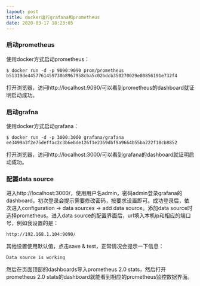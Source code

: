 ```yaml
---
layout: post
title: docker运行grafana和prometheus
date: 2020-03-17 18:23:05
---
```


### 启动prometheus

使用docker方式启动prometheus：

```
$ docker run -d -p 9090:9090 prom/prometheus
b51319de4457761459730b8967958cba5c02bdcb350270029e80856191e732f4
```

打开浏览器，访问http://localhost:9090/可以看到prometheus的dashboard就证明启动成功。

### 启动grafna

使用docker方式启动grafana：

```
$ docker run -d -p 3000:3000 grafana/grafana
ee3499a3f2e75deffac2c3b6ebde126f1e2369dbf9a9664b55ba222f18cb8852
```

打开浏览器，访问http://localhost:3000/可以看到grafana的dashboard就证明启动成功。


### 配置data source

进入http://localhost:3000/，使用用户名admin，密码admin登录grafana的dashboard，初次登录会提示需要修改密码，按要求设置即可。成功登录后，依次进入configuration -> data sources -> add data source。添加data source时选择prometheus。进入data source的配置界面后，url填入本机ip和相应的端口号，例如我设置的是：

```
http://192.168.1.104:9090/
```

其他设置使用默认值，点击save & test，正常情况会提示一下信息：

```
Data source is working
```

然后在页面顶部的dashboards导入prometheus 2.0 stats，然后打开prometheus 2.0 stats的dashboard就能看到相应的prometheus监控数据界面。
